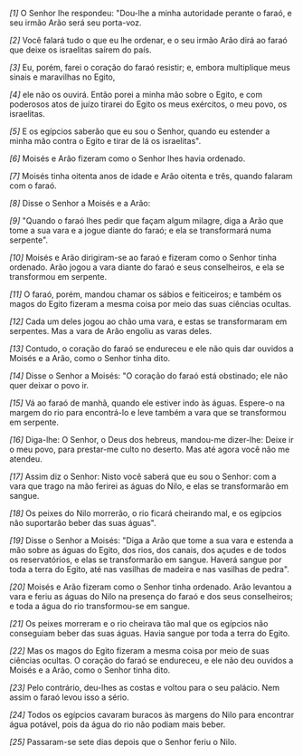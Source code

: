 *[1]* O Senhor lhe respondeu: "Dou-lhe a minha autoridade perante o faraó, e seu irmão Arão será seu porta-voz.

*[2]* Você falará tudo o que eu lhe ordenar, e o seu irmão Arão dirá ao faraó que deixe os israelitas saírem do país.

*[3]* Eu, porém, farei o coração do faraó resistir; e, embora multiplique meus sinais e maravilhas no Egito,

*[4]* ele não os ouvirá. Então porei a minha mão sobre o Egito, e com poderosos atos de juízo tirarei do Egito os meus exércitos, o meu povo, os israelitas.

*[5]* E os egípcios saberão que eu sou o Senhor, quando eu estender a minha mão contra o Egito e tirar de lá os israelitas".

*[6]* Moisés e Arão fizeram como o Senhor lhes havia ordenado.

*[7]* Moisés tinha oitenta anos de idade e Arão oitenta e três, quando falaram com o faraó.

*[8]* Disse o Senhor a Moisés e a Arão:

*[9]* "Quando o faraó lhes pedir que façam algum milagre, diga a Arão que tome a sua vara e a jogue diante do faraó; e ela se transformará numa serpente".

*[10]* Moisés e Arão dirigiram-se ao faraó e fizeram como o Senhor tinha ordenado. Arão jogou a vara diante do faraó e seus conselheiros, e ela se transformou em serpente.

*[11]* O faraó, porém, mandou chamar os sábios e feiticeiros; e também os magos do Egito fizeram a mesma coisa por meio das suas ciências ocultas.

*[12]* Cada um deles jogou ao chão uma vara, e estas se transformaram em serpentes. Mas a vara de Arão engoliu as varas deles.

*[13]* Contudo, o coração do faraó se endureceu e ele não quis dar ouvidos a Moisés e a Arão, como o Senhor tinha dito.

*[14]* Disse o Senhor a Moisés: "O coração do faraó está obstinado; ele não quer deixar o povo ir.

*[15]* Vá ao faraó de manhã, quando ele estiver indo às águas. Espere-o na margem do rio para encontrá-lo e leve também a vara que se transformou em serpente.

*[16]* Diga-lhe: O Senhor, o Deus dos hebreus, mandou-me dizer-lhe: Deixe ir o meu povo, para prestar-me culto no deserto. Mas até agora você não me atendeu.

*[17]* Assim diz o Senhor: Nisto você saberá que eu sou o Senhor: com a vara que trago na mão ferirei as águas do Nilo, e elas se transformarão em sangue.

*[18]* Os peixes do Nilo morrerão, o rio ficará cheirando mal, e os egípcios não suportarão beber das suas águas".

*[19]* Disse o Senhor a Moisés: "Diga a Arão que tome a sua vara e estenda a mão sobre as águas do Egito, dos rios, dos canais, dos açudes e de todos os reservatórios, e elas se transformarão em sangue. Haverá sangue por toda a terra do Egito, até nas vasilhas de madeira e nas vasilhas de pedra".

*[20]* Moisés e Arão fizeram como o Senhor tinha ordenado. Arão levantou a vara e feriu as águas do Nilo na presença do faraó e dos seus conselheiros; e toda a água do rio transformou-se em sangue.

*[21]* Os peixes morreram e o rio cheirava tão mal que os egípcios não conseguiam beber das suas águas. Havia sangue por toda a terra do Egito.

*[22]* Mas os magos do Egito fizeram a mesma coisa por meio de suas ciências ocultas. O coração do faraó se endureceu, e ele não deu ouvidos a Moisés e a Arão, como o Senhor tinha dito.

*[23]* Pelo contrário, deu-lhes as costas e voltou para o seu palácio. Nem assim o faraó levou isso a sério.

*[24]* Todos os egípcios cavaram buracos às margens do Nilo para encontrar água potável, pois da água do rio não podiam mais beber.

*[25]* Passaram-se sete dias depois que o Senhor feriu o Nilo.

